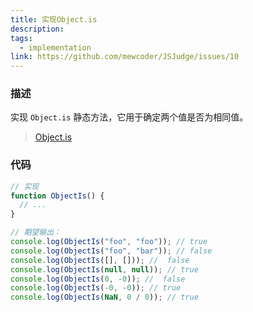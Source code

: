 ```yaml
---
title: 实现Object.is
description:
tags:
  - implementation
link: https://github.com/mewcoder/JSJudge/issues/10
---
```


### 描述

实现 `Object.is` 静态方法，它用于确定两个值是否为相同值。

> [Object.is](https://developer.mozilla.org/zh-CN/docs/Web/JavaScript/Reference/Global_Objects/Object/is)

### 代码

```js
// 实现
function ObjectIs() {
  // ...
}

// 期望输出：
console.log(ObjectIs("foo", "foo")); // true
console.log(ObjectIs("foo", "bar")); // false
console.log(ObjectIs([], [])); //  false
console.log(ObjectIs(null, null)); // true
console.log(ObjectIs(0, -0)); //  false
console.log(ObjectIs(-0, -0)); // true
console.log(ObjectIs(NaN, 0 / 0)); // true
```
